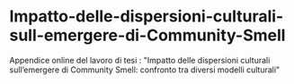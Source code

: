 # Impatto-delle-dispersioni-culturali-sull-emergere-di-Community-Smell
Appendice online del lavoro  di tesi : "Impatto delle dispersioni culturali sull’emergere di Community Smell: confronto tra diversi modelli culturali"
